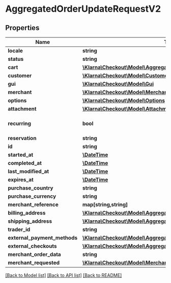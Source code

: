 # AggregatedOrderUpdateRequestV2

## Properties
Name | Type | Description | Notes
------------ | ------------- | ------------- | -------------
**locale** | **string** |  | [optional] 
**status** | **string** |  | [optional] 
**cart** | [**\Klarna\Checkout\Model\AggregatedOrderCartV2**](AggregatedOrderCartV2.md) |  | [optional] 
**customer** | [**\Klarna\Checkout\Model\CustomerV2**](CustomerV2.md) |  | [optional] 
**gui** | [**\Klarna\Checkout\Model\Gui**](Gui.md) |  | [optional] 
**merchant** | [**\Klarna\Checkout\Model\MerchantAggregatedOrderRequestUpdateV2**](MerchantAggregatedOrderRequestUpdateV2.md) |  | [optional] 
**options** | [**\Klarna\Checkout\Model\Options**](Options.md) |  | [optional] 
**attachment** | [**\Klarna\Checkout\Model\Attachment**](Attachment.md) |  | [optional] 
**recurring** | **bool** |  | [optional] [default to false]
**reservation** | **string** |  | [optional] 
**id** | **string** |  | [optional] 
**started_at** | [**\DateTime**](\DateTime.md) |  | [optional] 
**completed_at** | [**\DateTime**](\DateTime.md) |  | [optional] 
**last_modified_at** | [**\DateTime**](\DateTime.md) |  | [optional] 
**expires_at** | [**\DateTime**](\DateTime.md) |  | [optional] 
**purchase_country** | **string** |  | [optional] 
**purchase_currency** | **string** |  | [optional] 
**merchant_reference** | **map[string,string]** |  | [optional] 
**billing_address** | [**\Klarna\Checkout\Model\AggregatedOrderAddressV2**](AggregatedOrderAddressV2.md) |  | [optional] 
**shipping_address** | [**\Klarna\Checkout\Model\AggregatedOrderAddressV2**](AggregatedOrderAddressV2.md) |  | [optional] 
**trader_id** | **string** |  | [optional] 
**external_payment_methods** | [**\Klarna\Checkout\Model\AggregatedOrderPaymentProviderV2[]**](AggregatedOrderPaymentProviderV2.md) |  | [optional] 
**external_checkouts** | [**\Klarna\Checkout\Model\AggregatedOrderPaymentProviderV2[]**](AggregatedOrderPaymentProviderV2.md) |  | [optional] 
**merchant_order_data** | **string** |  | [optional] 
**merchant_requested** | [**\Klarna\Checkout\Model\MerchantRequested**](MerchantRequested.md) |  | [optional] 

[[Back to Model list]](../README.md#documentation-for-models) [[Back to API list]](../README.md#documentation-for-api-endpoints) [[Back to README]](../README.md)



